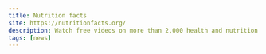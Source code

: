 ```yaml
---
title: Nutrition facts
site: https://nutritionfacts.org/
description: Watch free videos on more than 2,000 health and nutrition topics with new videos and articles uploaded every day.
tags: [news]
---
```

